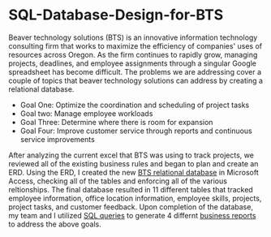 # SQL-Database-Design-for-BTS
Beaver technology solutions (BTS)  is an innovative information technology consulting firm that works to maximize the efficiency of companies' uses of resources across Oregon. As the firm continues to rapidly grow, managing projects, deadlines, and employee assignments through a singular Google spreadsheet has become difficult. The problems we are addressing cover a couple of topics that beaver technology solutions can address by creating a relational database. 

- Goal One: Optimize the coordination and scheduling of project tasks
- Goal two: Manage employee workloads
- Goal Three: Determine where there is room for expansion
- Goal Four: Improve customer service through reports and continuous service improvements

After analyzing the current excel that BTS was using to track projects, we reviewed all of the existing business rules and began to plan and create an ERD. Using the ERD, I created the new  <a href="Spotify Dashboard1.png">BTS relational database</a> in Microsoft Access, checking all of the tables and enforcing all of the various reltionships. The final database resulted in 11 different tables that tracked employee information, office location information, employee skills, projects, project tasks, and customer feedback. Upon completion of the database, my team and I utilized <a href="Spotify Dashboard1.png">SQL queries</a> to generate 4 differnt <a href="Spotify Dashboard1.png">business reports</a> to address the above goals. 
